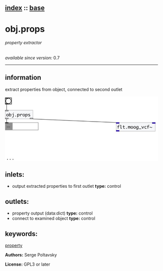 [index](index.html) :: [base](category_base.html)
---

# obj.props

###### property extractor

*available since version:* 0.7

---


## information
extract properties from object, connected to second outlet



[![example](../examples/img/obj.props.jpg)](../examples/pd/obj.props.pd)









## inlets:

* output extracted properties to first outlet 
__type:__ control<br>



## outlets:

* property output (data:dict)
__type:__ control<br>
* connect to examined object
__type:__ control<br>



## keywords:

[property](keywords/property.html)






**Authors:** Serge Poltavsky




**License:** GPL3 or later





